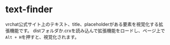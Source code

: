 # text-finder

vrchat公式サイト上のテキスト、title、placeholderがある要素を視覚化する拡張機能です。
distフォルダか.crxを読み込んで拡張機能をロードし、ページ上で`Alt + H`を押すと、視覚化されます。
